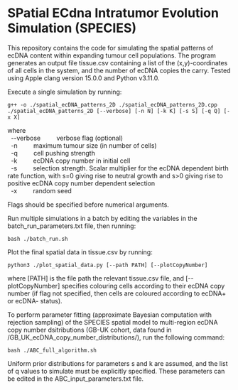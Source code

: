 # SPatial ECdna Intratumor Evolution Simulation (SPECIES)

This repository contains the code for simulating the spatial patterns of ecDNA content within expanding tumour cell populations. The program generates an output file tissue.csv containing a list of the (x,y)-coordinates of all cells in the system, and the number of ecDNA copies the carry. Tested using Apple clang version 15.0.0 and Python v3.11.0.

Execute a single simulation by running:

```
g++ -o ./spatial_ecDNA_patterns_2D ./spatial_ecDNA_patterns_2D.cpp
./spatial_ecDNA_patterns_2D [--verbose] [-n N] [-k K] [-s S] [-q Q] [-x X]
```

where\
&nbsp; --verbose &emsp;&emsp; verbose flag (optional)\
&nbsp; -n &emsp;&emsp; maximum tumour size (in number of cells)\
&nbsp; -q &emsp;&emsp; cell pushing strength\
&nbsp; -k &emsp;&emsp; ecDNA copy number in initial cell\
&nbsp; -s &emsp;&emsp; selection strength. Scalar multiplier for the ecDNA dependent birth rate function, with s=0 giving rise to neutral growth and s>0 giving rise to positive ecDNA copy number dependent selection\
&nbsp; -x &emsp;&emsp; random seed

Flags should be specified before numerical arguments.

Run multiple simulations in a batch by editing the variables in the batch_run_parameters.txt file, then running:

```
bash ./batch_run.sh
```

Plot the final spatial data in tissue.csv by running:

```
python3 ./plot_spatial_data.py [--path PATH] [--plotCopyNumber]
```

where [PATH] is the file path the relevant tissue.csv file, and [--plotCopyNumber] specifies colouring cells according to their ecDNA copy number (if flag not specified, then cells are coloured according to ecDNA+ or ecDNA- status).

To perform parameter fitting (approximate Bayesian computation with rejection sampling) of the SPECIES spatial model to multi-region ecDNA copy number dsitributions (GB-UK cohort, data found in /GB_UK_ecDNA_copy_number_distributions/), run the following command:

```
bash ./ABC_full_algorithm.sh
```

Uniform prior distributions for parameters s and k are assumed, and the list of q values to simulate must be explicitly specified. These parameters can be edited in the ABC_input_parameters.txt file.

